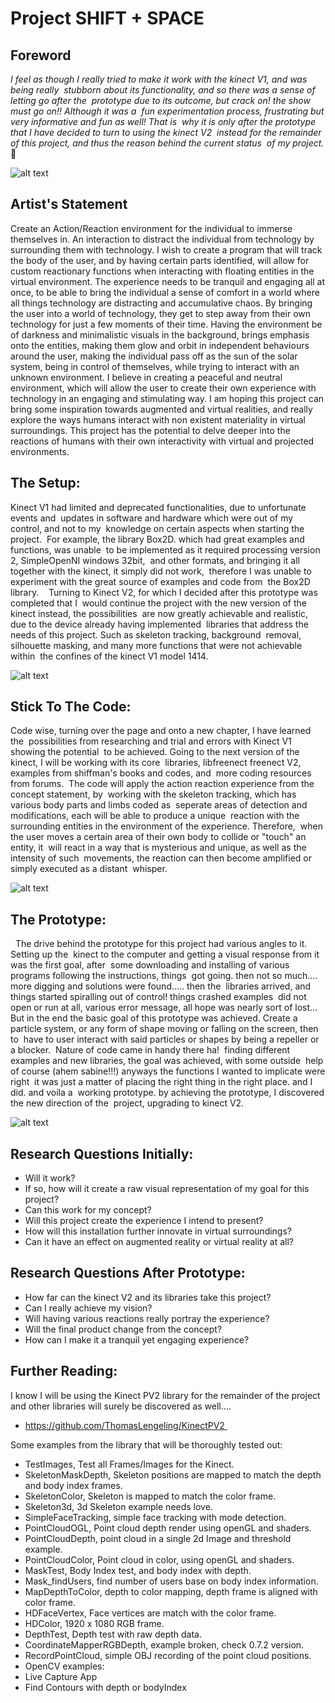 # Project SHIFT + SPACE

## Foreword 

 *I feel as though I really tried to make it work with the kinect V1, and was being really 
 stubborn about its functionality, and so there was a sense of letting go after the 
 prototype due to its outcome, but crack on! the show must go on!! Although it was a 
 fun experimentation process, frustrating but very informative and fun as well! That is 
 why it is only after the prototype that I  have decided to turn to using the kinect V2 
 instead for the remainder of this project, and thus the reason behind the current status 
 of my project.* :shit:


![alt text](https://github.com/WonderPotato/CART353/blob/master/Assignments/InitialPrototype/images/initialTracker1.PNG "tracker1")

## Artist's Statement

Create an Action/Reaction environment for the individual to immerse themselves in.  An interaction to distract the individual from technology by surrounding them with technology.  I wish to create a program that will track the body of the user, and by having certain parts identified, will allow for custom reactionary functions when interacting with floating entities in the virtual environment.  The experience needs to be tranquil and engaging all at once, to be able to bring the individual a sense of comfort in a world where all things technology are distracting and accumulative chaos.  By bringing the user into a world of technology, they get to step away from their own technology for just a few moments of their time.  Having the environment be of darkness and minimalistic visuals in the background, brings emphasis onto the entities, making them glow and orbit in independent behaviours around the user, making the individual pass off as the sun of the solar system, being in control of themselves, while trying to interact with an unknown environment.  I believe in creating a peaceful and neutral environment, which will allow the user to create their own experience with technology in an engaging and stimulating way.  I am hoping this project can bring some inspiration towards augmented and virtual realities, and really explore the ways humans interact with non existent materiality in virtual surroundings. This project has the potential to delve deeper into the reactions of humans with their own interactivity with virtual and projected environments.  


## The Setup:

Kinect V1 had limited and deprecated functionalities, due to unfortunate events and 
updates in software and hardware which were out of my control, and not to my 
knowledge on certain aspects when starting the project. 
For example, the library Box2D. which had great examples and functions, was unable 
to be implemented as it required processing version 2, SimpleOpenNI windows 32bit, 
and other formats, and bringing it all together with the kinect, it simply did not work, 
therefore I was unable to experiment with the great source of examples and code from 
the Box2D library. 
 
Turning to Kinect V2, for which I decided after this prototype was completed that I 
would continue the project with the new version of the kinect instead, the possibilities 
are now greatly achievable and realistic, due to the device already having implemented 
libraries that address the needs of this project.  Such as skeleton tracking, background 
removal, silhouette masking, and many more functions that were not achievable within 
the confines of the kinect V1 model 1414. 

![alt text](https://github.com/WonderPotato/CART353/blob/master/Assignments/InitialPrototype/images/initialTracker2.PNG "tracker2")

## Stick To The Code:

Code wise, turning over the page and onto a new chapter, I have learned the 
possibilities from researching and trial and errors with Kinect V1 showing the potential 
to be achieved.  Going to the next version of the kinect, I will be working with its core 
libraries, libfreenect freenect V2, examples from shiffman's books and codes, and 
more coding resources from forums. 
The code will apply the action reaction experience from the concept statement, by 
working with the skeleton tracking, which has various body parts and limbs coded as 
seperate areas of detection and modifications, each will be able to produce a unique 
reaction with the surrounding entities in the environment of the experience.  Therefore, 
when the user moves a certain area of their own body to collide or "touch" an entity, it 
will react in a way that is mysterious and unique, as well as the intensity of such 
movements, the reaction can then become amplified or simply executed as a distant 
whisper. 

![alt text](https://github.com/WonderPotato/CART353/blob/master/Assignments/InitialPrototype/images/initialTracker1.PNG "tracker3")

## The Prototype: 
 
The drive behind the prototype for this project had various angles to it.  Setting up the 
kinect to the computer and getting a visual response from it was the first goal, after 
some downloading and installing of various programs following the instructions, things 
got going.  then not so much.... more digging and solutions were found..... then the 
libraries arrived, and things started spiralling out of control!  things crashed examples 
did not open or run at all, various error message, all hope was nearly sort of lost... 
But in the end the basic goal of this prototype was achieved. Create a particle system, or any form of shape moving or falling on the screen, then to 
have to user interact with said particles or shapes by being a repeller or a blocker. 
Nature of code came in handy there ha! 
finding different examples and new libraries, the goal was achieved, with some outside 
help of course (ahem sabine!!!) anyways the functions I wanted to implicate were right 
it was just a matter of placing the right thing in the right place. and I did. and voila a 
working prototype.  by achieving the prototype, I discovered the new direction of the 
project, upgrading to kinect V2.

![alt text](https://github.com/WonderPotato/CART353/blob/master/Assignments/InitialPrototype/images/initialTracker1.PNG "tracker4")

## Research Questions Initially:

- Will it work?  
- If so, how will it create a raw visual representation of my goal for this project? 
- Can this work for my concept? 
- Will this project create the experience I intend to present?  
- How will this installation further innovate in virtual surroundings?  
- Can it have an effect on augmented reality or virtual reality at all?

## Research Questions After Prototype:

- How far can the kinect V2 and its libraries take this project? 
- Can I really achieve my vision? 
- Will having various reactions really portray the experience?
- Will the final product change from the concept?
- How can I make it a tranquil yet engaging experience?

## Further Reading:

I know I will be using the Kinect PV2 library for the remainder of the project and other libraries will surely be discovered as well....

- https://github.com/ThomasLengeling/KinectPV2 

Some examples from the library that will be thoroughly tested out:

- TestImages, Test all Frames/Images for the Kinect. 
- SkeletonMaskDepth, Skeleton positions are mapped to match the depth and body index frames. 
- SkeletonColor, Skeleton is mapped to match the color frame. 
- Skeleton3d, 3d Skeleton example needs love. 
- SimpleFaceTracking, simple face tracking with mode detection. 
- PointCloudOGL, Point cloud depth render using openGL and shaders. 
- PointCloudDepth, point cloud in a single 2d Image and threshold example. 
- PointCloudColor, Point cloud in color, using openGL and shaders. 
- MaskTest, Body Index test, and body index with depth. 
- Mask_findUsers, find number of users base on body index information. 
- MapDepthToColor, depth to color mapping, depth frame is aligned with color frame. 
- HDFaceVertex, Face vertices are match with the color frame. 
- HDColor, 1920 x 1080 RGB frame. 
- DepthTest, Depth test with raw depth data. 
- CoordinateMapperRGBDepth, example broken, check 0.7.2 version. 
- RecordPointCloud, simple OBJ recording of the point cloud positions. 
- OpenCV examples: 
- Live Capture App 
- Find Contours with depth or bodyIndex 



